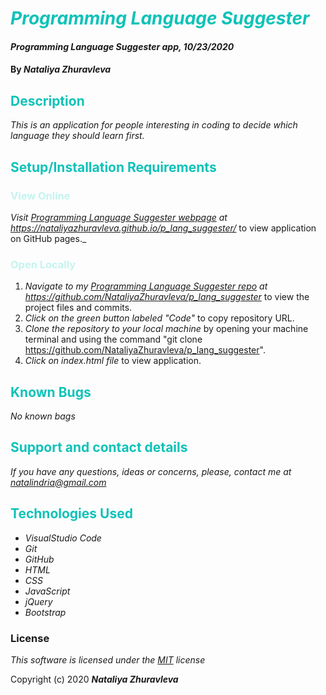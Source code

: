 # <span style="color:#0ec2b8">_Programming Language Suggester_</span>

#### _Programming Language Suggester app, 10/23/2020_

#### By _**Nataliya Zhuravleva**_

## <span style="color:#0ec2b8">Description</span>

_This is an application for people interesting in coding to decide which language they should learn first._


## <span style="color:#0ec2b8">Setup/Installation Requirements</span>
### <span style="color:#c4f4ef">View Online</span>
_Visit [Programming Language Suggester webpage](https://nataliyazhuravleva.github.io/p_lang_suggester/) at https://nataliyazhuravleva.github.io/p_lang_suggester/_ to view application on GitHub pages._

### <span style="color:#c4f4ef">Open Locally</span>
1. _Navigate to my [Programming Language Suggester repo](https://github.com/NataliyaZhuravleva/p_lang_suggester) at https://github.com/NataliyaZhuravleva/p_lang_suggester_ to view the project files and commits.
2. _Click on the green button labeled "Code"_ to copy repository URL.
3. _Clone the repository to your local machine_ by opening your machine terminal and using the command "git clone https://github.com/NataliyaZhuravleva/p_lang_suggester".
4. _Click on index.html file_ to view application.



## <span style="color:#0ec2b8">Known Bugs</span>

_No known bags_

## <span style="color:#0ec2b8">Support and contact details</span>

_If you have any questions, ideas or concerns, please, contact me at [natalindria@gmail.com](mailto:natalindria@gmail.com)_


## <span style="color:#0ec2b8">Technologies Used</span>

* _VisualStudio Code_
* _Git_
* _GitHub_
* _HTML_
* _CSS_
* _JavaScript_
* _jQuery_
* _Bootstrap_

### License

*This software is licensed under the [MIT](https://choosealicense.com/licenses/mit/) license*

Copyright (c) 2020 **_Nataliya Zhuravleva_**
